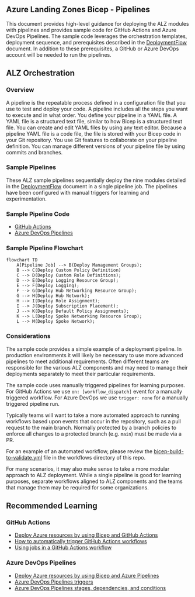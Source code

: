 <!-- markdownlint-disable -->
## Azure Landing Zones Bicep - Pipelines
<!-- markdownlint-restore -->

This document provides high-level guidance for deploying the ALZ modules with pipelines and provides sample code for GitHub Actions and Azure DevOps Pipelines. The sample code leverages the orchestration templates, deployment sequence, and prerequisites described in the [DeploymentFlow](https://github.com/Azure/ALZ-Bicep/wiki/DeploymentFlow) document. In addition to these prerequisites, a GitHub or Azure DevOps account will be needed to run the pipelines.

## ALZ Orchestration

### Overview

A pipeline is the repeatable process defined in a configuration file that you use to test and deploy your code. A pipeline includes all the steps you want to execute and in what order. You define your pipeline in a YAML file. A YAML file is a structured text file, similar to how Bicep is a structured text file. You can create and edit YAML files by using any text editor. Because a pipeline YAML file is a code file, the file is stored with your Bicep code in your Git repository. You use Git features to collaborate on your pipeline definition. You can manage different versions of your pipeline file by using commits and branches.

### Sample Pipelines

These ALZ sample pipelines sequentially deploy the nine modules detailed in the [DeploymentFlow](https://github.com/Azure/ALZ-Bicep/wiki/DeploymentFlow) document in a single pipeline job. The pipelines have been configured with manual triggers for learning and experimentation.

### Sample Pipeline Code

- [GitHub Actions](https://github.com/Azure/ALZ-Bicep/wiki/PipelinesGitHub)
- [Azure DevOps Pipelines](https://github.com/Azure/ALZ-Bicep/wiki/PipelinesADO)

### Sample Pipeline Flowchart

```mermaid
flowchart TD
    A[Pipeline Job] --> B(Deploy Management Groups);
    B --> C(Deploy Custom Policy Definition)
    C --> D(Deploy Custom Role Definitions);
    D --> E(Deploy Logging Resource Group);
    E --> F(Deploy Logging);
    F --> G(Deploy Hub Networking Resource Group);
    G --> H(Deploy Hub Network);
    H --> I(Deploy Role Assignment);
    I --> J(Deploy Subscription Placement);
    J --> K(Deploy Default Policy Assignments);
    K --> L(Deploy Spoke Networking Resource Group);
    L --> M(Deploy Spoke Network);
```

### Considerations

The sample code provides a simple example of a deployment pipeline. In production environments it will likely be necessary to use more advanced pipelines to meet additional requirements. Often different teams are responsible for the various ALZ components and may need to manage their deployments separately to meet their particular requirements.

The sample code uses manually triggered pipelines for learning purposes. For GitHub Actions we use `on: [workflow_dispatch]` event for a manually triggered workflow. For Azure DevOps we use `trigger: none` for a manually triggered pipeline run.

Typically teams will want to take a more automated approach to running workflows based upon events that occur in the repository, such as a pull request to the main branch. Normally protected by a branch policies to enforce all changes to a protected branch (e.g. `main`) must be made via a PR. 

For an example of an automated workflow, please review the [bicep-build-to-validate.yml](https://github.com/Azure/ALZ-Bicep/blob/main/.github/workflows/bicep-build-to-validate.yml) file in the workflows directory of this repo.

For many scenarios, it may also make sense to take a more modular approach to ALZ deployment. While a single pipeline is good for learning purposes, separate workflows aligned to ALZ components and the teams that manage them may be required for some organizations.

## Recommended Learning

### GitHub Actions

- [Deploy Azure resources by using Bicep and GitHub Actions](https://docs.microsoft.com/learn/paths/bicep-github-actions/)
- [How to automatically trigger GitHub Actions workflows](https://docs.github.com/actions/using-workflows/triggering-a-workflow)
- [Using jobs in a GitHub Actions workflow](https://docs.github.com/actions/using-jobs/using-jobs-in-a-workflow)

### Azure DevOps Pipelines

- [Deploy Azure resources by using Bicep and Azure Pipelines](https://docs.microsoft.com/learn/paths/bicep-azure-pipelines/)
- [Azure DevOps Pipelines triggers](https://docs.microsoft.com/azure/devops/pipelines/build/triggers?view=azure-devops)
- [Azure DevOps Pipelines stages, dependencies, and conditions](https://docs.microsoft.com/azure/devops/pipelines/process/stages?view=azure-devops&tabs=yaml)